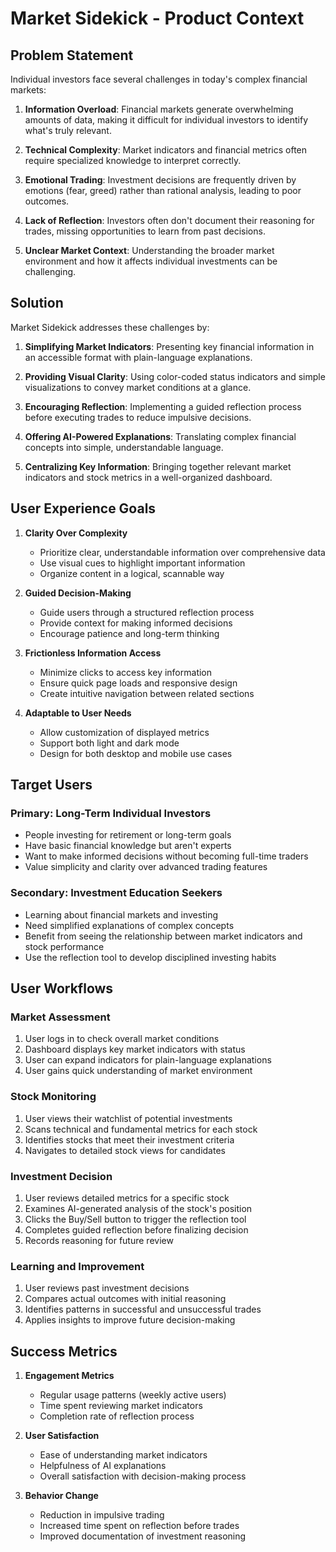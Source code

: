 # Market Sidekick - Product Context

## Problem Statement

Individual investors face several challenges in today's complex financial markets:

1. **Information Overload**: Financial markets generate overwhelming amounts of data, making it difficult for individual investors to identify what's truly relevant.

2. **Technical Complexity**: Market indicators and financial metrics often require specialized knowledge to interpret correctly.

3. **Emotional Trading**: Investment decisions are frequently driven by emotions (fear, greed) rather than rational analysis, leading to poor outcomes.

4. **Lack of Reflection**: Investors often don't document their reasoning for trades, missing opportunities to learn from past decisions.

5. **Unclear Market Context**: Understanding the broader market environment and how it affects individual investments can be challenging.

## Solution

Market Sidekick addresses these challenges by:

1. **Simplifying Market Indicators**: Presenting key financial information in an accessible format with plain-language explanations.

2. **Providing Visual Clarity**: Using color-coded status indicators and simple visualizations to convey market conditions at a glance.

3. **Encouraging Reflection**: Implementing a guided reflection process before executing trades to reduce impulsive decisions.

4. **Offering AI-Powered Explanations**: Translating complex financial concepts into simple, understandable language.

5. **Centralizing Key Information**: Bringing together relevant market indicators and stock metrics in a well-organized dashboard.

## User Experience Goals

1. **Clarity Over Complexity**
   - Prioritize clear, understandable information over comprehensive data
   - Use visual cues to highlight important information
   - Organize content in a logical, scannable way

2. **Guided Decision-Making**
   - Guide users through a structured reflection process
   - Provide context for making informed decisions
   - Encourage patience and long-term thinking

3. **Frictionless Information Access**
   - Minimize clicks to access key information
   - Ensure quick page loads and responsive design
   - Create intuitive navigation between related sections

4. **Adaptable to User Needs**
   - Allow customization of displayed metrics
   - Support both light and dark mode
   - Design for both desktop and mobile use cases

## Target Users

### Primary: Long-Term Individual Investors
- People investing for retirement or long-term goals
- Have basic financial knowledge but aren't experts
- Want to make informed decisions without becoming full-time traders
- Value simplicity and clarity over advanced trading features

### Secondary: Investment Education Seekers
- Learning about financial markets and investing
- Need simplified explanations of complex concepts
- Benefit from seeing the relationship between market indicators and stock performance
- Use the reflection tool to develop disciplined investing habits

## User Workflows

### Market Assessment
1. User logs in to check overall market conditions
2. Dashboard displays key market indicators with status
3. User can expand indicators for plain-language explanations
4. User gains quick understanding of market environment

### Stock Monitoring
1. User views their watchlist of potential investments
2. Scans technical and fundamental metrics for each stock
3. Identifies stocks that meet their investment criteria
4. Navigates to detailed stock views for candidates

### Investment Decision
1. User reviews detailed metrics for a specific stock
2. Examines AI-generated analysis of the stock's position
3. Clicks the Buy/Sell button to trigger the reflection tool
4. Completes guided reflection before finalizing decision
5. Records reasoning for future review

### Learning and Improvement
1. User reviews past investment decisions
2. Compares actual outcomes with initial reasoning
3. Identifies patterns in successful and unsuccessful trades
4. Applies insights to improve future decision-making

## Success Metrics

1. **Engagement Metrics**
   - Regular usage patterns (weekly active users)
   - Time spent reviewing market indicators
   - Completion rate of reflection process

2. **User Satisfaction**
   - Ease of understanding market indicators
   - Helpfulness of AI explanations
   - Overall satisfaction with decision-making process

3. **Behavior Change**
   - Reduction in impulsive trading
   - Increased time spent on reflection before trades
   - Improved documentation of investment reasoning
